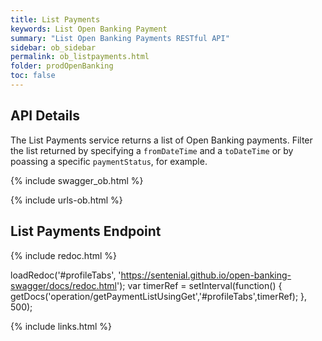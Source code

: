 ```yaml
---
title: List Payments
keywords: List Open Banking Payment
summary: "List Open Banking Payments RESTful API"
sidebar: ob_sidebar
permalink: ob_listpayments.html
folder: prodOpenBanking
toc: false
---
```


## API Details

The List Payments service returns a list of Open Banking payments. Filter the list returned by specifying a `fromDateTime` and a `toDateTime` or by poassing a specific `paymentStatus`, for example.

{% include swagger_ob.html %}

{% include urls-ob.html %}

## List Payments Endpoint

<ul id="profileTabs" class="nav nav-tabs">
    
   
</ul>
 
 {% include redoc.html %}
 
loadRedoc('#profileTabs', 'https://sentenial.github.io/open-banking-swagger/docs/redoc.html');
var timerRef = setInterval(function() { getDocs('operation/getPaymentListUsingGet','#profileTabs',timerRef); }, 500);


</script>


<div id="mydiv"></div>


</div>



</div>


{% include links.html %}
